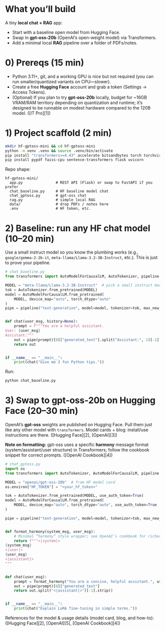 # What you’ll build

A tiny **local chat + RAG** app:

* Start with a baseline open model from Hugging Face.
* Swap in **gpt-oss-20b** (OpenAI’s open-weight model) via Transformers.
* Add a minimal local **RAG** pipeline over a folder of PDFs/notes.

# 0) Prereqs (15 min)

* Python 3.11+, git, and a working GPU is nice but not required (you can run smaller/quantized variants on CPU—slower).
* Create a free **Hugging Face** account and grab a token (Settings → Access Tokens).
* (Optional) If you plan to try **gpt-oss-20b** locally, budget for \~16GB VRAM/RAM territory depending on quantization
  and runtime; it’s designed to be runnable on modest hardware compared to the 120B model. ([IT Pro][1])

# 1) Project scaffold (2 min)

```bash
mkdir hf-gptoss-mini && cd hf-gptoss-mini
python -m venv .venv && source .venv/bin/activate
pip install "transformers>=4.43" accelerate bitsandbytes torch torchvision torchaudio --index-url https://download.pytorch.org/whl/cu121
pip install pypdf faiss-cpu sentence-transformers flask uvicorn
```

Repo shape:

```
hf-gptoss-mini/
  app.py               # REST API (Flask) or swap to FastAPI if you prefer
  chat_baseline.py     # HF baseline model chat
  chat_gptoss.py       # gpt-oss chat
  rag.py               # simple local RAG
  data/                # drop PDFs / notes here
  .env                 # HF token, etc.
```

# 2) Baseline: run any HF chat model (10–20 min)

Use a small instruct model so you know the plumbing works (e.g., `google/gemma-2-2b-it`,
`meta-llama/Llama-3.2-3B-Instruct`, etc.). This is just to prove your pipeline.

```python
# chat_baseline.py
from transformers import AutoModelForCausalLM, AutoTokenizer, pipeline

MODEL = "meta-llama/Llama-3.2-3B-Instruct"  # pick a small instruct model
tok = AutoTokenizer.from_pretrained(MODEL)
model = AutoModelForCausalLM.from_pretrained(
    MODEL, device_map="auto", torch_dtype="auto"
)
pipe = pipeline("text-generation", model=model, tokenizer=tok, max_new_tokens=256)


def chat(user_msg, history=None):
    prompt = f"""You are a helpful assistant.
User: {user_msg}
Assistant:"""
    out = pipe(prompt)[0]["generated_text"].split("Assistant:", 1)[-1].strip()
    return out


if __name__ == "__main__":
    print(chat("Give me 3 fun Python tips."))
```

Run:

```bash
python chat_baseline.py
```

# 3) Swap to **gpt-oss-20b** on Hugging Face (20–30 min)

OpenAI’s **gpt-oss** weights are published on Hugging Face. Pull them just like any other model with `transformers`.
Model cards + blog: install/use instructions are there. ([Hugging Face][2], [OpenAI][3])

**Note on formatting:** gpt-oss uses a specific **harmony** message format (system/assistant/user structure) in
Transformers; follow the cookbook snippet for correct prompts. ([OpenAI Cookbook][4])

```python
# chat_gptoss.py
import os
from transformers import AutoTokenizer, AutoModelForCausalLM, pipeline

MODEL = "openai/gpt-oss-20b"  # from HF model card
os.environ["HF_TOKEN"] = "<your_hf_token>"

tok = AutoTokenizer.from_pretrained(MODEL, use_auth_token=True)
model = AutoModelForCausalLM.from_pretrained(
    MODEL, device_map="auto", torch_dtype="auto", use_auth_token=True
)

pipe = pipeline("text-generation", model=model, tokenizer=tok, max_new_tokens=384)


def format_harmony(system_msg, user_msg):
    # Minimal “harmony” style wrapper; see OpenAI’s cookbook for richer tool-use format
    return f"""<|system|>
{system_msg}
<|user|>
{user_msg}
<|assistant|>
"""


def chat(user_msg):
    prompt = format_harmony("You are a concise, helpful assistant.", user_msg)
    out = pipe(prompt)[0]["generated_text"]
    return out.split("<|assistant|>")[-1].strip()


if __name__ == "__main__":
    print(chat("Explain LoRA fine-tuning in simple terms."))
```

References for the model & usage details (model card, blog, and
how-to): ([Hugging Face][2], [OpenAI][5], [OpenAI Cookbook][4])
